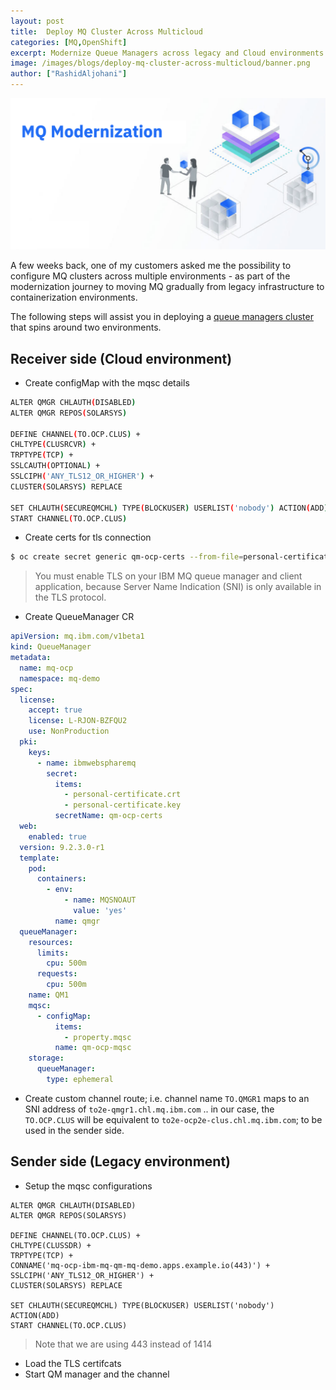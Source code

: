 ```yaml
---
layout: post
title:  Deploy MQ Cluster Across Multicloud
categories: [MQ,OpenShift]
excerpt: Modernize Queue Managers across legacy and Cloud environments 
image: /images/blogs/deploy-mq-cluster-across-multicloud/banner.png
author: ["RashidAljohani"]
---
```



![](/images/blogs/deploy-mq-cluster-across-multicloud/banner.png)


A few weeks back, one of my customers asked me the possibility to configure MQ clusters across multiple environments - as part of the modernization journey to moving MQ gradually from legacy infrastructure to containerization environments.


The following steps will assist you in deploying a [queue managers cluster](https://www.ibm.com/docs/en/ibm-mq/9.2?topic=clusters-designing) that spins around two environments.


## Receiver side (Cloud environment)

* Create configMap with the mqsc details

```bash
ALTER QMGR CHLAUTH(DISABLED)
ALTER QMGR REPOS(SOLARSYS)

DEFINE CHANNEL(TO.OCP.CLUS) +
CHLTYPE(CLUSRCVR) + 
TRPTYPE(TCP) +
SSLCAUTH(OPTIONAL) +
SSLCIPH('ANY_TLS12_OR_HIGHER') +
CLUSTER(SOLARSYS) REPLACE

SET CHLAUTH(SECUREQMCHL) TYPE(BLOCKUSER) USERLIST('nobody') ACTION(ADD)
START CHANNEL(TO.OCP.CLUS)
```


* Create certs for tls connection

```bash
$ oc create secret generic qm-ocp-certs --from-file=personal-certificate.crt=./certs/certificate.crt --from-file=personal-certificate.key=./certs/private.key
```
> You must enable TLS on your IBM MQ queue manager and client application, because Server Name Indication (SNI) is only available in the TLS protocol. 

* Create QueueManager CR

```yaml
apiVersion: mq.ibm.com/v1beta1
kind: QueueManager
metadata:
  name: mq-ocp
  namespace: mq-demo
spec:
  license:
    accept: true
    license: L-RJON-BZFQU2
    use: NonProduction
  pki:
    keys:
      - name: ibmwebspharemq
        secret:
          items:
            - personal-certificate.crt
            - personal-certificate.key
          secretName: qm-ocp-certs
  web:
    enabled: true
  version: 9.2.3.0-r1
  template:
    pod:
      containers:
        - env:
            - name: MQSNOAUT
              value: 'yes'
          name: qmgr
  queueManager:
    resources:
      limits:
        cpu: 500m
      requests:
        cpu: 500m
    name: QM1
    mqsc:
      - configMap:
          items:
            - property.mqsc
          name: qm-ocp-mqsc
    storage:
      queueManager:
        type: ephemeral

```

* Create custom channel route; i.e. channel name `TO.QMGR1` maps to an SNI address of `to2e-qmgr1.chl.mq.ibm.com` .. in our case, the `TO.OCP.CLUS` will be equivalent to `to2e-ocp2e-clus.chl.mq.ibm.com`; to be used in the sender side.


## Sender side (Legacy environment)

* Setup the mqsc configurations

```
ALTER QMGR CHLAUTH(DISABLED)
ALTER QMGR REPOS(SOLARSYS)

DEFINE CHANNEL(TO.OCP.CLUS) +
CHLTYPE(CLUSSDR) +
TRPTYPE(TCP) + 
CONNAME('mq-ocp-ibm-mq-qm-mq-demo.apps.example.io(443)') + 
SSLCIPH('ANY_TLS12_OR_HIGHER') +
CLUSTER(SOLARSYS) REPLACE

SET CHLAUTH(SECUREQMCHL) TYPE(BLOCKUSER) USERLIST('nobody') ACTION(ADD)
START CHANNEL(TO.OCP.CLUS)
```

> Note that we are using 443 instead of 1414

* Load the TLS certifcats
* Start QM manager and the channel